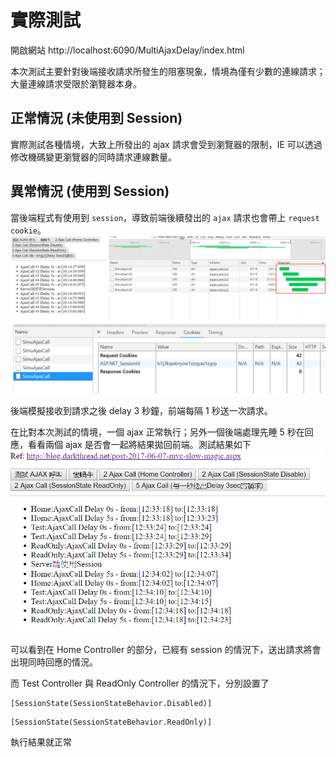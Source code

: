 # 實際測試

開啟網站 http://localhost:6090/MultiAjaxDelay/index.html

本次測試主要針對後端接收請求所發生的阻塞現象，情境為僅有少數的連線請求；大量連線請求受限於瀏覽器本身。

## 正常情況 (未使用到 Session)

實際測試各種情境，大致上所發出的 ajax 請求會受到瀏覽器的限制，IE 可以透過修改機碼變更瀏覽器的同時請求連線數量。

## 異常情況 (使用到 Session)

當後端程式有使用到 `session`，導致前端後續發出的 `ajax` 請求也會帶上 `request cookie`。
<img src="./2018-08-17_12-21-59.png"/>
<img src="./2018-08-17_12-27-14.png"/>

後端模擬接收到請求之後 delay 3 秒鐘，前端每隔 1 秒送一次請求。

在比對本次測試的情境，一個 ajax 正常執行；另外一個後端處理先睡 5 秒在回應，看看兩個 ajax 是否會一起將結果拋回前端。測試結果如下
<img src="./2018-08-17_12-34-51.png"/>

可以看到在 Home Controller 的部分，已經有 session 的情況下，送出請求將會出現同時回應的情況。

而 Test Controller 與 ReadOnly Controller 的情況下，分別設置了

```
[SessionState(SessionStateBehavior.Disabled)]
```

```
[SessionState(SessionStateBehavior.ReadOnly)]
```

執行結果就正常
